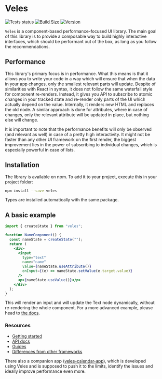 # Veles

![Tests status](https://github.com/bloomca/veles/actions/workflows/pull-request-workflow.yaml/badge.svg)
[![Build Size](https://img.shields.io/bundlephobia/minzip/veles?label=bundle%20size)](https://bundlephobia.com/result?p=veles)
[![Version](https://img.shields.io/npm/v/veles)](https://www.npmjs.com/package/veles)

`Veles` is a component-based performance-focused UI library. The main goal of this library is to provide a composable way to build highly interactive interfaces, which should be performant out of the box, as long as you follow the recommendations.

## Performance

This library's primary focus is in performance. What this means is that it allows you to write your code in a way which will ensure that when the data in your app changes, only the smallest relevant parts will update. Despite of similarities with React in syntax, it does not follow the same waterfall style for component re-renders. Instead, it gives you API to subscribe to atomic changes in your tracked state and re-render only parts of the UI which actually depend on the value. Internally, it renders new HTML and replaces the old node. A similar approach is done for attributes, where in case of changes, only the relevant attribute will be updated in place, but nothing else will change.

It is important to note that the performance benefits will only be observed (and relevant as well) in case of a pretty high interactivity. It might not be faster than any other UI framework on the first render, the biggest improvement lies in the power of subscribing to individual changes, which is especially powerful in case of lists.

## Installation

The library is available on npm. To add it to your project, execute this in your project folder:

```sh
npm install --save veles
```

Types are installed automatically with the same package.

## A basic example

```jsx
import { createState } from "veles";

function NameComponent() {
  const nameState = createState("");
  return (
    <div>
      <input
        type="text"
        name="name"
        value={nameState.useAttribute()}
        onInput={(e) => nameState.setValue(e.target.value)}
      />
      <p>{nameState.useValue()}</p>
    </div>
  );
}
```

This will render an input and will update the Text node dynamically, without re-rendering the whole component. For a more advanced example, please head to [the docs](https://bloomca.github.io/veles/#advanced-example).

### Resources

- [Getting started](https://bloomca.github.io/veles/)
- [API docs](https://bloomca.github.io/veles/api/)
- [Guides](https://bloomca.github.io/veles/guides/)
- [Differences from other frameworks](https://bloomca.github.io/veles/frameworks-difference.html)

There also a companion app ([veles-calendar-app](https://github.com/Bloomca/veles-calendar-app)), which is developed using Veles and is supposed to push it to the limits, identify the issues and ideally improve performance even more.
